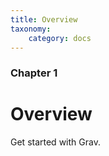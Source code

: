 ```yaml
---
title: Overview
taxonomy:
    category: docs
---
```


### Chapter 1

# Overview

Get started with Grav.